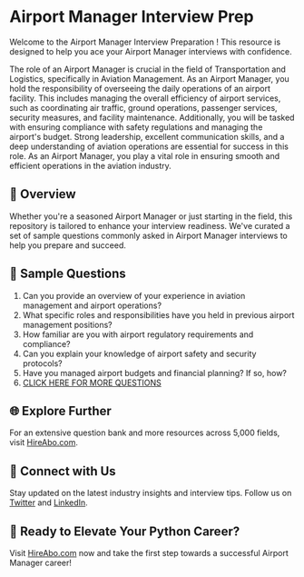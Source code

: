 # Airport Manager Interview Prep

Welcome to the Airport Manager Interview Preparation ! This resource is designed to help you ace your Airport Manager interviews with confidence.

The role of an Airport Manager is crucial in the field of Transportation and Logistics, specifically in Aviation Management. As an Airport Manager, you hold the responsibility of overseeing the daily operations of an airport facility. This includes managing the overall efficiency of airport services, such as coordinating air traffic, ground operations, passenger services, security measures, and facility maintenance. Additionally, you will be tasked with ensuring compliance with safety regulations and managing the airport's budget. Strong leadership, excellent communication skills, and a deep understanding of aviation operations are essential for success in this role. As an Airport Manager, you play a vital role in ensuring smooth and efficient operations in the aviation industry.

## 🚀 Overview

Whether you're a seasoned Airport Manager or just starting in the field, this repository is tailored to enhance your interview readiness. We've curated a set of sample questions commonly asked in Airport Manager interviews to help you prepare and succeed.

## 📝 Sample Questions

1. Can you provide an overview of your experience in aviation management and airport operations?
2. What specific roles and responsibilities have you held in previous airport management positions?
3. How familiar are you with airport regulatory requirements and compliance?
4. Can you explain your knowledge of airport safety and security protocols?
5. Have you managed airport budgets and financial planning? If so, how?
6. [CLICK HERE FOR MORE QUESTIONS](https://hireabo.com/job/23_3_0/Airport%20Manager)

## 🌐 Explore Further

For an extensive question bank and more resources across 5,000 fields, visit [HireAbo.com](https://www.hireabo.com).

## 📱 Connect with Us

Stay updated on the latest industry insights and interview tips. Follow us on [Twitter](https://twitter.com/hireabo) and [LinkedIn](https://www.linkedin.com/in/hire-abo-3609972a8/).

## 🚀 Ready to Elevate Your Python Career?

Visit [HireAbo.com](https://www.hireabo.com) now and take the first step towards a successful Airport Manager career!